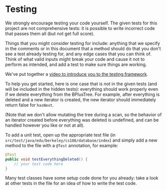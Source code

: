 # Testing

We strongly encourage testing your code yourself. The given tests for this project are not comprehensive tests: it is possible to write incorrect code that passes them all \(but not get full score\).

Things that you might consider testing for include: anything that we specify in the comments or in this document that a method should do that you don't see a test already testing for, and any edge cases that you can think of. Think of what valid inputs might break your code and cause it not to perform as intended, and add a test to make sure things are working.

We've put together a [video to introduce you to the testing framework](https://drive.google.com/drive/folders/1VeqJHtAJ0fFcGvusLjXa-wyKzZ_TKb8L).

To help you get started, here is one case that is _not_ in the given tests \(and will be included in the hidden tests\): everything should work properly even if we delete everything from the BPlusTree. For example, after everything is deleted and a new iterator is created, the new iterator should immediately return false for `hasNext`.

\(Note that we don't allow mutating the tree during a scan, so the behavior of an iterator created before everything was deleted is undefined, and can be handled however you like or not at all\).

To add a unit test, open up the appropriate test file \(in `src/test/java/edu/berkeley/cs186/database/index`\) and simply add a new method to the file with a `@Test` annotation, for example:

```java
@Test
public void testEverythingDeleted() {
    // your test code here
}
```

Many test classes have some setup code done for you already: take a look at other tests in the file for an idea of how to write the test code.

